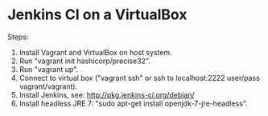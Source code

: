 Jenkins CI on a VirtualBox
==========================

Steps:

1. Install Vagrant and VirtualBox on host system.
2. Run "vagrant init hashicorp/precise32".
3. Run "vagrant up".
4. Connect to virtual box ("vagrant ssh" or ssh to localhost:2222 user/pass vagrant/vagrant).
5. Install Jenkins, see: http://pkg.jenkins-ci.org/debian/
6. Install headless JRE 7: "sudo apt-get install openjdk-7-jre-headless". 
